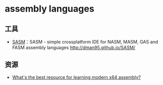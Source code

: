 # assembly languages

## 工具

* [SASM](https://github.com/Dman95/SASM)：SASM - simple crossplatform IDE for NASM, MASM, GAS and FASM assembly languages <http://dman95.github.io/SASM/>

## 资源

* [What's the best resource for learning modern x64 assembly?](https://news.ycombinator.com/item?id=22279051)
